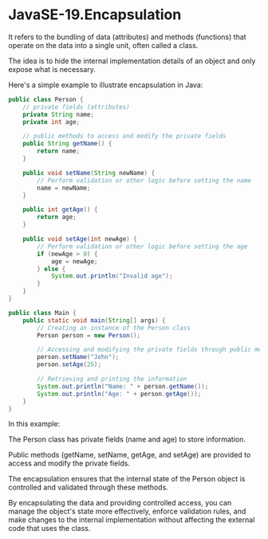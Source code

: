 # JavaSE-19.Encapsulation

It refers to the bundling of data (attributes) and methods (functions) that operate on the data into a single unit, often called a class.

The idea is to hide the internal implementation details of an object and only expose what is necessary.

Here's a simple example to illustrate encapsulation in Java:

```java
public class Person {
    // private fields (attributes)
    private String name;
    private int age;

    // public methods to access and modify the private fields
    public String getName() {
        return name;
    }

    public void setName(String newName) {
        // Perform validation or other logic before setting the name
        name = newName;
    }

    public int getAge() {
        return age;
    }

    public void setAge(int newAge) {
        // Perform validation or other logic before setting the age
        if (newAge > 0) {
            age = newAge;
        } else {
            System.out.println("Invalid age");
        }
    }
}

public class Main {
    public static void main(String[] args) {
        // Creating an instance of the Person class
        Person person = new Person();

        // Accessing and modifying the private fields through public methods
        person.setName("John");
        person.setAge(25);

        // Retrieving and printing the information
        System.out.println("Name: " + person.getName());
        System.out.println("Age: " + person.getAge());
    }
}
```

In this example:

The Person class has private fields (name and age) to store information.

Public methods (getName, setName, getAge, and setAge) are provided to access and modify the private fields.

The encapsulation ensures that the internal state of the Person object is controlled and validated through these methods.

By encapsulating the data and providing controlled access, you can manage the object's state more effectively, enforce validation rules, and make changes to the internal implementation without affecting the external code that uses the class.
